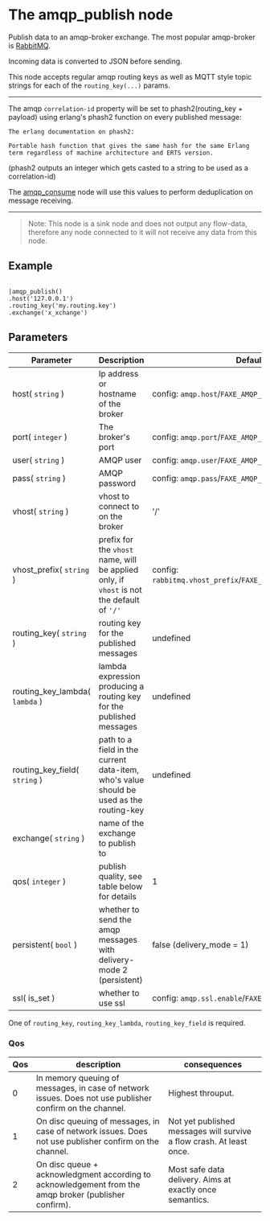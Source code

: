 The amqp_publish node
=====================

Publish data to an amqp-broker exchange. The most popular amqp-broker is [RabbitMQ](https://www.rabbitmq.com).

Incoming data is converted to JSON before sending.

This node accepts regular amqp routing keys as well as MQTT style topic strings for each of the `routing_key(...)` params.

-----------
The amqp `correlation-id` property will be set to phash2(routing_key + payload) using erlang's phash2 function on every published message:
    
    The erlang documentation on phash2:

    Portable hash function that gives the same hash for the same Erlang term regardless of machine architecture and ERTS version.

(phash2 outputs an integer which gets casted to a string to be used as a correlation-id)

The [amqp_consume](amqp_consume.md) node will use this values to perform deduplication on message receiving.

-----------

> Note: This node is a sink node and does not output any flow-data, therefore any node connected to it will not receive any data from this node.

Example
-------
```dfs  

|amqp_publish()
.host('127.0.0.1') 
.routing_key('my.routing.key')
.exchange('x_xchange')

```

Parameters
----------

| Parameter                      | Description                                                                               | Default                                                      |
|--------------------------------|-------------------------------------------------------------------------------------------|--------------------------------------------------------------|
| host( `string` )               | Ip address or hostname of the broker                                                      | config: `amqp.host`/`FAXE_AMQP_HOST`                         |
| port( `integer` )              | The broker's port                                                                         | config: `amqp.port`/`FAXE_AMQP_PORT`                         |
| user( `string` )               | AMQP user                                                                                 | config: `amqp.user`/`FAXE_AMQP_USER`                         |
| pass( `string` )               | AMQP password                                                                             | config: `amqp.pass`/`FAXE_AMQP_PASS`                         |
| vhost( `string` )              | vhost to connect to on the broker                                                         | '/'                                                          |
| vhost_prefix( `string` )       | prefix for the `vhost` name, will be applied only, if `vhost` is not the default of `'/'` | config: `rabbitmq.vhost_prefix`/`FAXE_RABBITMQ_VHOST_PREFIX` |
| routing_key( `string` )        | routing key for the published messages                                                    | undefined                                                    |
| routing_key_lambda( `lambda` ) | lambda expression producing a routing key for the published messages                      | undefined                                                    |
| routing_key_field( `string` )  | path to a field in the current data-item, who's value should be used as the routing-key   | undefined                                                    |
| exchange( `string` )           | name of the exchange to publish to                                                        |                                                              |
| qos( `integer` )               | publish quality, see table below for details                                              | 1                                                            |
| persistent( `bool` )           | whether to send the amqp messages with delivery-mode 2 (persistent)                       | false (delivery_mode = 1)                                    |
| ssl( is_set )                  | whether to use ssl                                                                        | config: `amqp.ssl.enable`/`FAXE_AMQP_SSL_ENABLE`             |

One of `routing_key`, `routing_key_lambda`, `routing_key_field` is required.

### Qos
| Qos | description                                                                                              | consequences                                                         |
|-----|----------------------------------------------------------------------------------------------------------|----------------------------------------------------------------------|
| 0   | In memory queuing of messages, in case of network issues. Does not use publisher confirm on the channel. | Highest throuput.                                                    |
| 1   | On disc queuing of messages, in case of network issues. Does not use publisher confirm on the channel.   | Not yet published messages will survive a flow crash. At least once. |
| 2   | On disc queue + acknowledgment according to acknowledgement from the amqp broker (publisher confirm).    | Most safe data delivery. Aims at exactly once semantics.             |